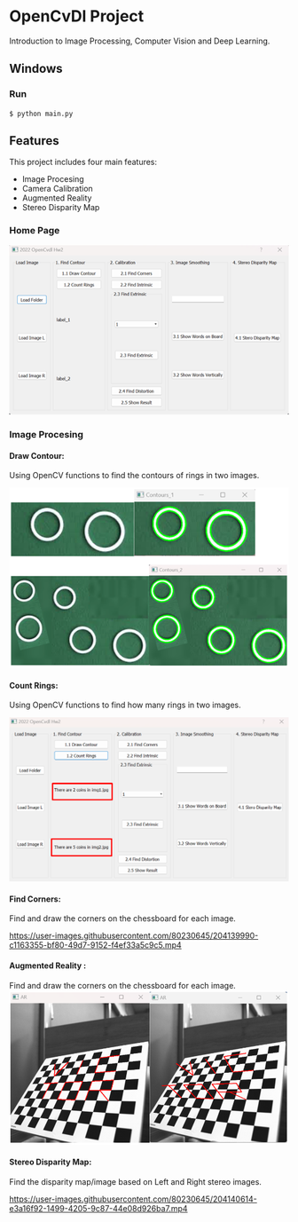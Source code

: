 # OpenCvDl Project
Introduction to Image Processing, Computer Vision and Deep Learning.

## Windows
### Run
```
$ python main.py
```

## Features
This project includes four main features:
- Image Procesing
- Camera Calibration
- Augmented Reality
- Stereo Disparity Map

### Home Page
![Home Page](./img/home.png)

### Image Procesing
#### Draw Contour:
Using OpenCV functions to find the contours of rings in two images.

![Draw Contour](./img/draw_contour.png)

#### Count Rings: 
Using OpenCV functions to find how many rings in two images.

![Count Contour](./img/count_contour.png)

#### Find Corners: 
Find and draw the corners on the chessboard for each image.

https://user-images.githubusercontent.com/80230645/204139990-c1163355-bf80-49d7-9152-f4ef33a5c9c5.mp4

#### Augmented Reality : 
Find and draw the corners on the chessboard for each image.
![Augment Reality](./img/augment_reality.png)

#### Stereo Disparity Map:
Find the disparity map/image based on Left and Right stereo images.

https://user-images.githubusercontent.com/80230645/204140614-e3a16f92-1499-4205-9c87-44e08d926ba7.mp4




